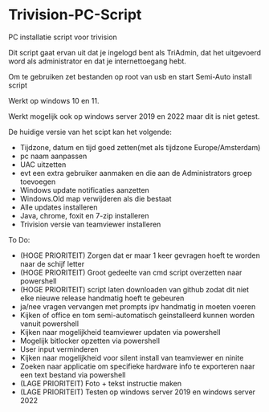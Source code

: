 # Trivision-PC-Script
PC installatie script voor trivision


Dit script gaat ervan uit dat je ingelogd bent als TriAdmin, dat het uitgevoerd word als administrator en dat je internettoegang hebt.

Om te gebruiken zet bestanden op root van usb en start Semi-Auto install script

Werkt op windows 10 en 11.

Werkt mogelijk ook op windows server 2019 en 2022 maar dit is niet getest.

De huidige versie van het scipt kan het volgende:

- Tijdzone, datum en tijd goed zetten(met als tijdzone Europe/Amsterdam)
- pc naam aanpassen
- UAC uitzetten
- evt een extra gebruiker aanmaken en die aan de Administrators groep toevoegen
- Windows update notificaties aanzetten
- Windows.Old map verwijderen als die bestaat
- Alle updates installeren
- Java, chrome, foxit en 7-zip installeren
- Trivision versie van teamviewer installeren


To Do:
- (HOGE PRIORITEIT) Zorgen dat er maar 1 keer gevragen hoeft te worden naar de schijf letter
- (HOGE PRIORITEIT) Groot gedeelte van cmd script overzetten naar powershell
- (HOGE PRIORITEIT) script laten downloaden van github zodat dit niet elke nieuwe release handmatig hoeft te gebeuren
- ja/nee vragen vervangen met prompts ipv handmatig in moeten voeren
- Kijken of office en tom semi-automatisch geinstalleerd kunnen worden vanuit powershell
- Kijken naar mogelijkheid teamviewer updaten via powershell
- Mogelijk bitlocker opzetten via powershell
- User input verminderen
- Kijken naar mogelijkheid voor silent install van teamviewer en ninite
- Zoeken naar applicatie om specifieke hardware info te exporteren naar een text bestand via powershell
- (LAGE PRIORITEIT) Foto + tekst instructie maken
- (LAGE PRIORITEIT) Testen op windows server 2019 en windows server 2022
